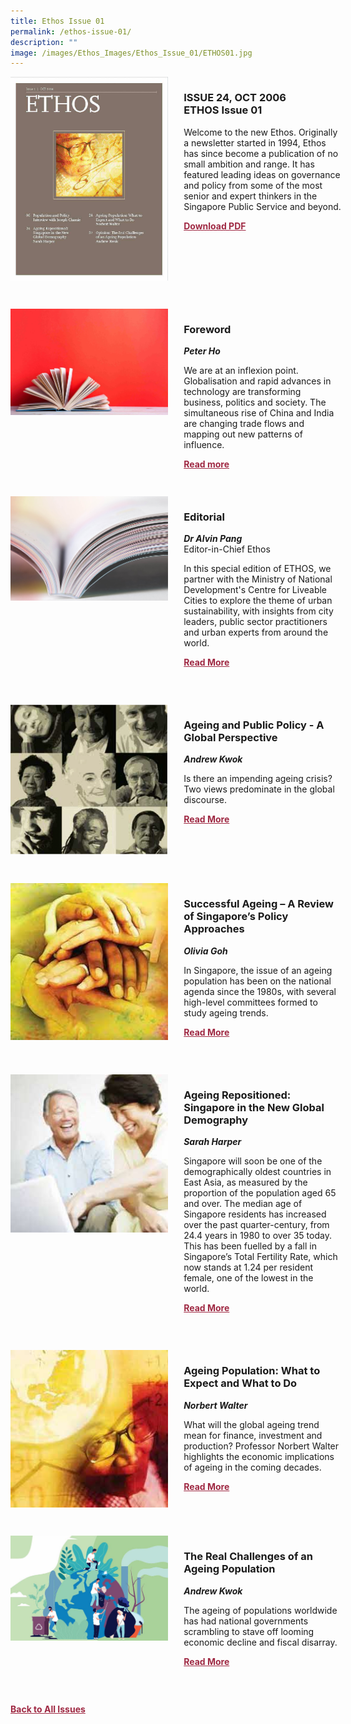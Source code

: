 ```yaml
---
title: Ethos Issue 01
permalink: /ethos-issue-01/
description: ""
image: /images/Ethos_Images/Ethos_Issue_01/ETHOS01.jpg
---
```

<style>

.back a
{
	color: #9f2943;
	font-weight: bold;
	}
	


.text
{
	width: 50%;
}	
	
.img1 img
{
margin-top:25px;	
}	
	
.img img
{
margin-top:15px;	
}		
	
.button1 a
{
	color: #9f2943;
	font-weight:bold;
}
	

.grid-container {
	display: grid;
	grid-template-columns: 50% 50%;
	grid-column-gap: 5%;
	margin-bottom: 5%;
	}	
	
@media only screen and (max-width: 600px) {
	.grid-container {
		display: block;
	}
}	
</style>
<div class="grid-container">
        <div><img src="/images/Ethos_Images/Ethos_Issue_01/ETHOS01.jpg"></div>
        <div><h3><span class="cat">ISSUE 24, OCT 2006</span>
            <br>ETHOS Issue 01</h3>	
            <p>Welcome to the new Ethos. Originally a newsletter started in 1994, Ethos has since become a publication of no small ambition and range. It has featured leading ideas on governance and policy from some of the most senior and expert thinkers in the Singapore Public Service and beyond.</p>
            
            
   <div class="button1"><a target="_blank" href="https://go.gov.sg/ethos-issue-01">Download PDF</a></div>
	</div>
   </div>
    
 <br>
 
<div class="grid-container">
	<div><img src="/images/Ethos_Images/Ethos_Issue_24/foreword.jpg"></div>
	<div>
		<h3>Foreword</h3>
		<b><i>Peter Ho</i></b>
		<p>We are at an inflexion point. Globalisation and rapid advances in technology are transforming business, politics and society. The simultaneous rise of China and India are changing trade flows and mapping out new patterns of influence. </p>
	
<div class="button1"><a target="_blank" href="/ethos-issue-24/preface/">Read more</a></div>
</div>
</div> 

 <br>	
<div class="grid-container">
        <div><img src="/images/Landing_Banner_Images/tile_editorial.jpg">
	</div>
        <div><h3>Editorial </h3>
            <b><i>Dr Alvin Pang</i></b>
            <figcaption>
            Editor-in-Chief Ethos
            </figcaption>
                
  <p>In this special edition of ETHOS, we partner with the Ministry of National Development's Centre for Liveable Cities to explore the theme of urban sustainability, with insights from city leaders, public sector practitioners and urban experts from around the world.</p>	
            
<div class="button1"><a target="_blank" href="/ethos-issue-24/editorial/">Read More</a></div> <br></div>
    </div>

 <br>	


<div class="grid-container">
        <div><img src="/images/Ethos_Images/Ethos_Issue_01/ageing-and-public-policy.png"></div>
  <div>
	<h3>Ageing and Public Policy - A Global Perspective</h3>
            <b><i>Andrew Kwok</i></b>
            
<p>Is there an impending ageing crisis? Two views predominate in the global discourse.</p>	
            
<div class="button1"><a target="_blank" href="/ethos-issue-24/the-future-of-urban-sustainability-implications-for-governance/">Read More</a></div><br></div>
    </div>
<br>
<div class="grid-container">
      <div><img src="/images/Ethos_Images/Ethos_Issue_01/Successful_Ageing.jpg">
</div>
        <div><h3>Successful Ageing –
A Review of Singapore’s Policy Approaches</h3>
            <b><i>Olivia Goh</i></b>
<p>In Singapore, the issue of an ageing population has been on
the national agenda since the 1980s, with several high-level
committees formed to study ageing trends.</p>	
            
<div class="button1"><a target="_blank" href="/ethos-issue-24/skilling-up-for-a-green-future/">Read More</a></div><br></div>
    </div>
    
<br>    
<div class="grid-container">
        <div><img src="images/Ethos_Images/Ethos_Issue_01/Ageing_Repositioned.jpg"></div>

<div><h3>Ageing Repositioned:
Singapore in the New Global Demography</h3>
            <b><i>Sarah Harper</i></b>
            
<p>Singapore will soon be one of the demographically oldest countries in East Asia, as measured by the proportion of the population aged 65 and over. The median age of Singapore residents has increased over the past quarter-century, from 24.4 years in 1980 to over 35 today. This has been fuelled by a fall in Singapore’s Total Fertility Rate, which now stands at 1.24 per resident female, one of the lowest in the world.</p>	
            
<div class="button1"><a target="_blank" href="/ethos-issue-24/valuing-sustainability-and-the-environment/">Read More</a></div><br></div>
    </div>
    
<br>    
<div class="grid-container">
        <div><img src="/images/Ethos_Images/Ethos_Issue_01/Ageing_Population.jpg"></div>
<div><h3>Ageing Population:
What to Expect and What to Do</h3>
            <b><i>Norbert Walter</i></b>
  <p>What will the global ageing trend mean for finance, investment
and production? Professor Norbert Walter highlights the economic implications of ageing in the coming decades.</p>	
            
<div class="button1"><a target="_blank" href="/ethos-issue-24/green-transport-in-singapore-public-attitudes-intention-and-actions/">Read More</a></div><br></div>
    </div>
<br>
<div class="grid-container">
        <div><img src="/images/Cropped_images/Ethos_Issue_24/24_Teaser_Sustainability_As_Behav_Change.jpg"></div>
<div><h3>The Real Challenges of an Ageing Population</h3>
            <b><i>Andrew Kwok</i></b>
            
<p>The ageing of populations worldwide has had national governments scrambling to stave off looming economic decline and fiscal disarray.</p>	
            
<div class="button1"><a target="_blank" href="/ethos-issue-24/sustainability-as-behavioural-change-nudging-the-good-discouraging-the-bad/">Read More</a></div><br></div>
</div>

 <br>	




<div class="back">
<a href="/all-issues/">Back to All Issues</a>
</div>